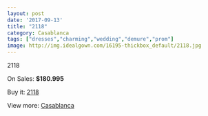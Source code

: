```yaml
---
layout: post
date: '2017-09-13'
title: "2118"
category: Casablanca
tags: ["dresses","charming","wedding","demure","prom"]
image: http://img.idealgown.com/16195-thickbox_default/2118.jpg
---
```

2118

On Sales: **$180.995**
<a href="https://www.idealgown.com/en/casablanca/6455-2118.html"><amp-img layout="responsive" width="600" height="600" src="//img.idealgown.com/16195-thickbox_default/2118.jpg" alt="2118 0" /></a>
<a href="https://www.idealgown.com/en/casablanca/6455-2118.html"><amp-img layout="responsive" width="600" height="600" src="//img.idealgown.com/16197-thickbox_default/2118.jpg" alt="2118 1" /></a>
<a href="https://www.idealgown.com/en/casablanca/6455-2118.html"><amp-img layout="responsive" width="600" height="600" src="//img.idealgown.com/16196-thickbox_default/2118.jpg" alt="2118 2" /></a>

Buy it: [2118](https://www.idealgown.com/en/casablanca/6455-2118.html "2118")

View more: [Casablanca](https://www.idealgown.com/en/31-casablanca "Casablanca")